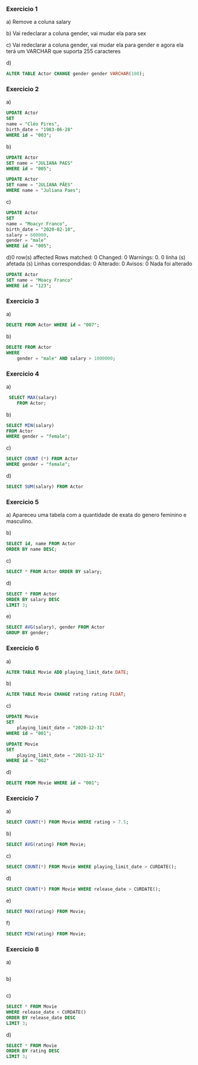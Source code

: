 ### Exercicio 1
a)
Remove a coluna salary

b)
Vai redeclarar a coluna gender, vai mudar ela para sex

c)
Vai redeclarar a coluna gender, vai mudar ela para gender e agora ela terá um VARCHAR que suporta 255 caracteres

d)
``` sql
ALTER TABLE Actor CHANGE gender gender VARCHAR(100);
```

### Exercicio 2
a)
```sql
UPDATE Actor 
SET
name = "Cléo Pires",
birth_date = "1983-06-28"
WHERE id = "003";
```

b)
``` sql
UPDATE Actor
SET name = "JULIANA PAES"
WHERE id = "005";

UPDATE Actor
SET name = "JULIANA PÃES"
WHERE name = "Juliana Paes";
```

c)
```sql
UPDATE Actor
SET 
name = "Moacyr Franco",
birth_date = "2020-02-10",
salary = 600000,
gender = "male"
WHERE id = "005";
```

d)0 row(s) affected Rows matched: 0  Changed: 0  Warnings: 0. 0 linha (s) afetada (s) Linhas correspondidas: 0 Alterado: 0 Avisos: 0
Nada foi alterado
```sql
UPDATE Actor
SET name = "Moacy Franco"
WHERE id = "123";
```

### Exercicio 3
a)
```sql
DELETE FROM Actor WHERE id = "007";
```
b)
```sql
DELETE FROM Actor
WHERE
	gender = "male" AND salary > 1000000;
```

### Exercicio 4
a)
```sql
 SELECT MAX(salary)
    FROM Actor;
```

b)
```sql
SELECT MIN(salary)
FROM Actor
WHERE gender = "female";
```

c)
```sql
SELECT COUNT (*) FROM Actor
WHERE gender = "female";
```

d)
```sql
SELECT SUM(salary) FROM Actor
```

### Exercicio 5
a)
Apareceu uma tabela com a quantidade de exata do genero feminino e masculino.

b)
```sql
SELECT id, name FROM Actor
ORDER BY name DESC;
```

c)
```sql
SELECT * FROM Actor ORDER BY salary;
```

d)
```sql
SELECT * FROM Actor
ORDER BY salary DESC
LIMIT 3;
```

e)
```sql
SELECT AVG(salary), gender FROM Actor
GROUP BY gender;
```
### Exercicio 6
a)
```sql 
ALTER TABLE Movie ADD playing_limit_date DATE;
```

b)
```sql 
ALTER TABLE Movie CHANGE rating rating FLOAT;
```

c)
```sql 
UPDATE Movie
SET
	playing_limit_date = "2020-12-31"
WHERE id = "001";

UPDATE Movie
SET
	playing_limit_date = "2021-12-31"
WHERE id = "002"
```

d)
```sql 
DELETE FROM Movie WHERE id = "001";
```

### Exercicio 7
a)
```sql 
SELECT COUNT(*) FROM Movie WHERE rating > 7.5;
```

b)
```sql 
SELECT AVG(rating) FROM Movie;
```

c)
```sql 
SELECT COUNT(*) FROM Movie WHERE playing_limit_date > CURDATE();
```

d)
```sql 
SELECT COUNT(*) FROM Movie WHERE release_date > CURDATE();
```

e)
```sql 
SELECT MAX(rating) FROM Movie;
```

f)
```sql 
SELECT MIN(rating) FROM Movie;
```

### Exercicio 8
a)
```sql 

```

b)
```sql 

```

c)
```sql 
SELECT * FROM Movie 
WHERE release_date < CURDATE() 
ORDER BY release_date DESC 
LIMIT 3;
```

d)
```sql 
SELECT * FROM Movie 
ORDER BY rating DESC 
LIMIT 3;
```